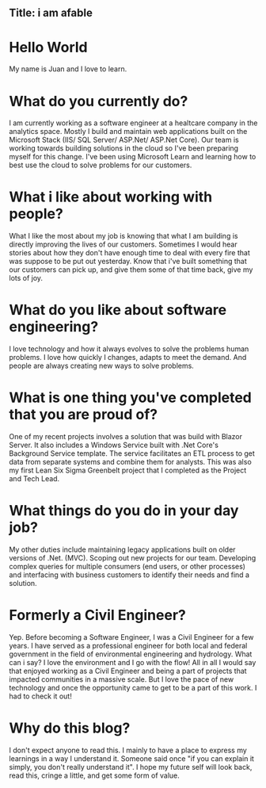 Title: i am afable
---
# Hello World

My name is Juan and I love to learn.

# What do you currently do?
I am currently working as a software engineer at a healtcare company in the analytics space. Mostly I build and maintain web applications built on the Microsoft Stack (IIS/ SQL Server/ ASP.Net/ ASP.Net Core). Our team is working towards building solutions in the cloud so I've been preparing myself for this change. I've been using Microsoft Learn and learning how to best use the cloud to solve problems for our customers. 

# What i like about working with people?
What I like the most about my job is knowing that what I am building is directly improving the lives of our customers. Sometimes I would hear stories about how they don't have enough time to deal with every fire that was suppose to be put out yesterday. Know that i've built something that our customers can pick up, and give them some of that time back, give my lots of joy.

# What do you like about software engineering?
I love technology and how it always evolves to solve the problems human problems. I love how quickly I changes, adapts to meet the demand. And people are always creating new ways to solve problems. 

# What is one thing you've completed that you are proud of?
One of my recent projects involves a solution that was build with Blazor Server. It also includes a Windows Service built with .Net Core's Background Service template. The service facilitates an ETL process to get data from separate systems and combine them for analysts. This was also my first Lean Six Sigma Greenbelt project that I completed as the Project and Tech Lead.

# What things do you do in your day job?
My other duties include maintaining legacy applications built on older versions of .Net. (MVC). Scoping out new projects for our team. Developing complex queries for multiple consumers (end users, or other processes) and interfacing with business customers to identify their needs and find a solution.

# Formerly a Civil Engineer?
Yep. Before becoming a Software Engineer, I was a Civil Engineer for a few years. I have served as a professional engineer for both local and federal government in the field of environmental engineering and hydrology. What can i say? I love the environment and I go with the flow! All in all I would say that enjoyed working as a Civil Engineer and being a part of projects that impacted communities in a massive scale. But I love the pace of new technology and once the opportunity came to get to be a part of this work. I had to check it out!

# Why do this blog?
I don't expect anyone to read this. I mainly to have a place to express my learnings in a way I understand it. Someone said once "if you can explain it simply, you don't really understand it". I hope my future self will look back, read this, cringe a little, and get some form of value. 

